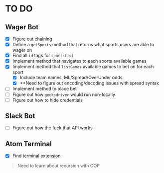 # TO DO
## Wager Bot
- [x] Figure out chaining
- [x] Define a `getSports` method that returns what sports users are able to wager on
- [x] Find all `id` tags for `sportsList`
- [x] Implement method that navigates to each sports available games
- [x] Implement method that `listGames` available games to bet on for each sport
    - [x] Include team names, ML/Spread/OverUnder odds
    - [x] **Need to figure out encoding/decoding issues with spread syntax
- [ ] Implement method to place bet
- [ ] Figure out how `geckodriver` would run non-locally
- [ ] Figure out how to hide credentials

## Slack Bot
- [ ] Figure out how the fuck that API works

## Atom Terminal
- [x] Find terminal extension
> Need to learn about recursion with OOP
